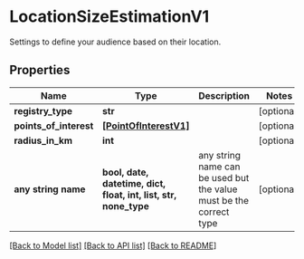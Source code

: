 # LocationSizeEstimationV1

Settings to define your audience based on their location.

## Properties
Name | Type | Description | Notes
------------ | ------------- | ------------- | -------------
**registry_type** | **str** |  | [optional] 
**points_of_interest** | [**[PointOfInterestV1]**](PointOfInterestV1.md) |  | [optional] 
**radius_in_km** | **int** |  | [optional] 
**any string name** | **bool, date, datetime, dict, float, int, list, str, none_type** | any string name can be used but the value must be the correct type | [optional]

[[Back to Model list]](../README.md#documentation-for-models) [[Back to API list]](../README.md#documentation-for-api-endpoints) [[Back to README]](../README.md)


